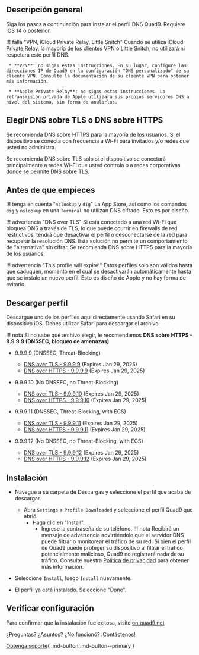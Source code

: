## Descripción general

Siga los pasos a continuación para instalar el perfil DNS Quad9. Requiere iOS 14 o posterior.

!!! falla "VPN, iCloud Private Relay, Little Snitch"
     Cuando se utiliza iCloud Private Relay, la mayoría de los clientes VPN o Little Snitch, no utilizará ni respetará este perfil DNS.

     * **VPN**: no sigas estas instrucciones. En su lugar, configure las direcciones IP de Quad9 en la configuración "DNS personalizado" de su cliente VPN. Consulte la documentación de su cliente VPN para obtener más información.
   
     * **Apple Private Relay**: no sigas estas instrucciones. La retransmisión privada de Apple utilizará sus propios servidores DNS a nivel del sistema, sin forma de anularlos.
	 
## Elegir DNS sobre TLS o DNS sobre HTTPS

Se recomienda DNS sobre HTTPS para la mayoría de los usuarios. Si el dispositivo se conecta con frecuencia a Wi-Fi para invitados y/o redes que usted no administra.

Se recomienda DNS sobre TLS solo si el dispositivo se conectará principalmente a redes Wi-Fi que usted controla o a redes corporativas donde se permite DNS sobre TLS.

## Antes de que empieces

!!! tenga en cuenta "`nslookup` y `dig`"
     La App Store, así como los comandos `dig` y `nslookup` en una `Terminal` no utilizan DNS cifrado. Esto es por diseño.

!!! advertencia "DNS over TLS"
     Si está conectado a una red Wi-Fi que bloquea DNS a través de TLS, lo que puede ocurrir en firewalls de red restrictivos, tendrá que desactivar el perfil o desconectarse de la red para recuperar la resolución DNS. Esta solución no permite un comportamiento de "alternativa" sin cifrar. Se recomienda DNS sobre HTTPS para la mayoría de los usuarios.

!!! advertencia "This profile will expire!"
     Estos perfiles solo son válidos hasta que caduquen, momento en el cual se desactivarán automáticamente hasta que se instale un nuevo perfil. Esto es diseño de Apple y no hay forma de evitarlo.
	 
## Descargar perfil
Descargue uno de los perfiles aquí directamente usando Safari en su dispositivo iOS. Debes utilizar Safari para descargar el archivo.

!!! nota
     Si no sabe qué archivo elegir, le recomendamos **DNS sobre HTTPS - 9.9.9.9 (DNSSEC, bloqueo de amenazas)**
	 
* 9.9.9.9 (DNSSEC, Threat-Blocking)
    * [DNS over TLS - 9.9.9.9](https://docs.quad9.net/assets/mobileconfig/Quad9_Secured_DNS_over_TLS_20250129.mobileconfig) (Expires Jan 29, 2025)
    * [DNS over HTTPS - 9.9.9.9](https://docs.quad9.net/assets/mobileconfig/Quad9_Secured_DNS_over_HTTPS_20250129.mobileconfig) (Expires Jan 29, 2025)

* 9.9.9.10 (No DNSSEC, no Threat-Blocking)
    * [DNS over TLS - 9.9.9.10](https://docs.quad9.net/assets/mobileconfig/Quad9_un_Secured_DNS_over_TLS_20250129.mobileconfig) (Expires Jan 29, 2025)
    * [DNS over HTTPS  - 9.9.9.10](https://docs.quad9.net/assets/mobileconfig/Quad9_un_Secured_DNS_over_HTTPS_20250129.mobileconfig) (Expires Jan 29, 2025)

* 9.9.9.11 (DNSSEC, Threat-Blocking, with ECS)
    * [DNS over TLS - 9.9.9.11](https://docs.quad9.net/assets/mobileconfig/Quad9_Secured_DNS_over_TLS_ECS_20250129.mobileconfig) (Expires Jan 29, 2025)
    * [DNS over HTTPS - 9.9.9.11](https://docs.quad9.net/assets/mobileconfig/Quad9_Secured_DNS_over_HTTPS_ECS_20250129.mobileconfig) (Expires Jan 29, 2025)

* 9.9.9.12 (No DNSSEC, no Threat-Blocking, with ECS)
    * [DNS over TLS - 9.9.9.12](https://docs.quad9.net/assets/mobileconfig/Quad9_un_Secured_DNS_over_TLS_ECS_20250129.mobileconfig) (Expires Jan 29, 2025)
    * [DNS over HTTPS - 9.9.9.12](https://docs.quad9.net/assets/mobileconfig/Quad9_un_Secured_DNS_over_HTTPS_ECS_20250129.mobileconfig) (Expires Jan 29, 2025) 

## Instalación

* Navegue a su carpeta de Descargas y seleccione el perfil que acaba de descargar.
     * Abra `Settings` > `Profile Downloaded` y seleccione el perfil Quad9 que abrió.
         * Haga clic en "Install".
             * Ingrese la contraseña de su teléfono.
!!! nota
     Recibirá un mensaje de advertencia advirtiéndole que el servidor DNS puede filtrar o monitorear el tráfico de su red. Si bien el perfil de Quad9 puede proteger su dispositivo al filtrar el tráfico potencialmente malicioso, Quad9 no registrará nada de su tráfico. Consulte nuestra [Política de privacidad](https://quad9.net/service/privacy) para obtener más información.
	 
* Seleccione `Install`, luego `Install` nuevamente.

* El perfil ya está instalado. Seleccione "Done".

## Verificar configuración

Para confirmar que la instalación fue exitosa, visite [on.quad9.net](https://on.quad9.net)

¿Preguntas? ¿Asuntos? ¿No funcionó? ¡Contáctenos!

[Obtenga soporte](https://quad9.net/support/contact){ .md-button .md-button--primary }